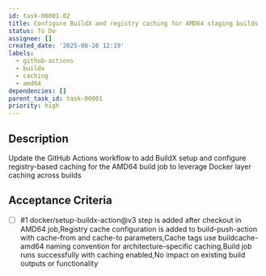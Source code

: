 ```yaml
---
id: task-00001.02
title: Configure BuildX and registry caching for AMD64 staging builds
status: To Do
assignee: []
created_date: '2025-08-26 12:19'
labels:
  - github-actions
  - buildx
  - caching
  - amd64
dependencies: []
parent_task_id: task-00001
priority: high
---
```


## Description

Update the GitHub Actions workflow to add BuildX setup and configure registry-based caching for the AMD64 build job to leverage Docker layer caching across builds

## Acceptance Criteria
<!-- AC:BEGIN -->
- [ ] #1 docker/setup-buildx-action@v3 step is added after checkout in AMD64 job,Registry cache configuration is added to build-push-action with cache-from and cache-to parameters,Cache tags use buildcache-amd64 naming convention for architecture-specific caching,Build job runs successfully with caching enabled,No impact on existing build outputs or functionality
<!-- AC:END -->
